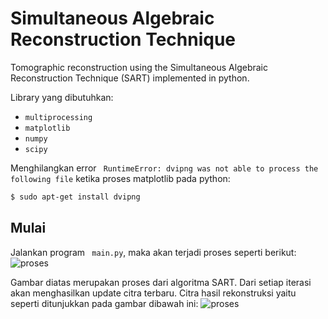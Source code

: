 # Simultaneous Algebraic Reconstruction Technique

Tomographic reconstruction using the Simultaneous Algebraic Reconstruction Technique (SART) implemented in python.

Library yang dibutuhkan:
* ``` multiprocessing ```
* ``` matplotlib ```
* ``` numpy ```
* ``` scipy ```

Menghilangkan error ``` RuntimeError: dvipng was not able to process the following file``` ketika proses matplotlib pada python:

```sh
$ sudo apt-get install dvipng 
```

## Mulai

Jalankan program ``` main.py```, maka akan terjadi proses seperti berikut:
![proses](https://github.com/agungdwiprasetyo/EIT/raw/master/SART/process.png)

Gambar diatas merupakan proses dari algoritma SART. Dari setiap iterasi akan menghasilkan update citra terbaru. Citra hasil rekonstruksi yaitu seperti ditunjukkan pada gambar dibawah ini:
![proses](https://github.com/agungdwiprasetyo/EIT/raw/master/SART/sart_0.png)
